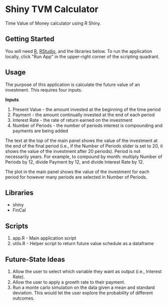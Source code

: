 # Shiny TVM Calculator
Time Value of Money calculator using R Shiny.

## Getting Started

You will need [R](https://cran.r-project.org/), [RStudio](https://rstudio.com/products/rstudio/download/#download), and the libraries below. To run the application locally, click "Run App" in the upper-right corner of the scripting quadrant.

## Usage

The purpose of this application is calculate the future value of an investment. This requires four inputs.

**Inputs**
1. Present Value - the amount invested at the beginning of the time period
2. Payment - the amount continually invested at the end of each period
3. Interest Rate - the rate of return earned on the investment
4. Number of Periods - the number of periods interest is compounding and payments are being added

The text at the top of the main panel shows the value of the investment at the end of the final period (i.e., if the Number of Periods slider is set to 20, it shows the value of the investment after 20 periods). Period is not necessarily years. For example, to compound by month: multiply Number of Periods by 12, divide Payment by 12, and divide Interest Rate by 12.

The plot in the main panel shows the value of the investment for each period for however many periods are selected in Number of Periods.

## Libraries

* shiny
* FinCal

## Scripts

1. app.R - Main application script
2. utils.R - Helper script to return future value schedule as a dataframe

## Future-State Ideas

1. Allow the user to select which variable they want as output (i.e., Interest Rate).
2. Allow the user to apply a growth rate to their payment.
3. Run a monte carlo simulation on the data given a mean and standard deviation. This would let the user explore the probability of different outcomes.
